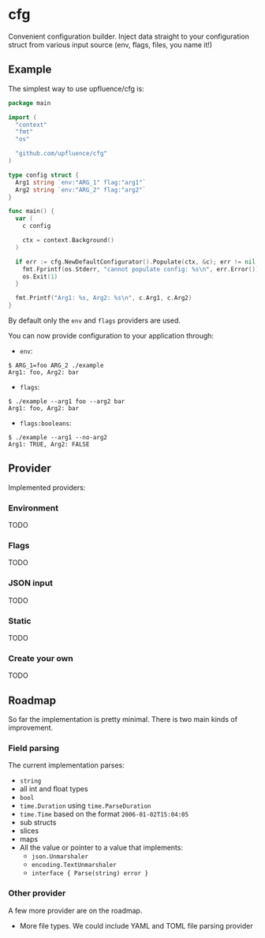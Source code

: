 # cfg

Convenient configuration builder. Inject data straight to your
configuration struct from various input source (env, flags, files, you
name it!)

## Example

The simplest way to use upfluence/cfg is:

```go
package main

import (
  "context"
  "fmt"
  "os"

  "github.com/upfluence/cfg"
)

type config struct {
  Arg1 string `env:"ARG_1" flag:"arg1"`
  Arg2 string `env:"ARG_2" flag:"arg2"`
}

func main() {
  var (
    c config

    ctx = context.Background()
  )

  if err := cfg.NewDefaultConfigurator().Populate(ctx, &c); err != nil {
    fmt.Fprintf(os.Stderr, "cannot populate config: %s\n", err.Error())
    os.Exit(1)
  }

  fmt.Printf("Arg1: %s, Arg2: %s\n", c.Arg1, c.Arg2)
}
```

By default only the `env` and `flags` providers are used.

You can now provide configuration to your application through:

- `env`:

```
$ ARG_1=foo ARG_2 ./example
Arg1: foo, Arg2: bar
```

- `flags`:

```
$ ./example --arg1 foo --arg2 bar
Arg1: foo, Arg2: bar
```

- `flags:booleans`:

```
$ ./example --arg1 --no-arg2
Arg1: TRUE, Arg2: FALSE
```

## Provider

Implemented providers:

### Environment

TODO

### Flags

TODO

### JSON input

TODO

### Static

TODO

### Create your own

TODO

## Roadmap

So far the implementation is pretty minimal. There is two main
kinds of improvement.

### Field parsing

The current implementation parses:

- `string`
- all int and float types
- `bool`
- `time.Duration` using `time.ParseDuration`
- `time.Time` based on the format `2006-01-02T15:04:05`
- sub structs
- slices
- maps
- All the value or pointer to a value that implements:
  - `json.Unmarshaler`
  - `encoding.TextUnmarshaler`
  - `interface { Parse(string) error }`

### Other provider

A few more provider are on the roadmap.

- More file types. We could include YAML and TOML file parsing provider
